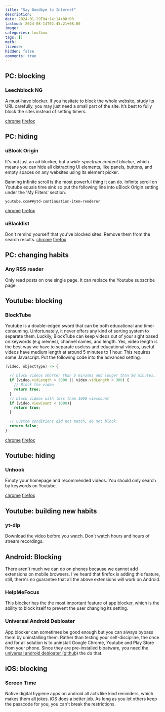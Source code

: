 ```yaml
---
title: "Say Goodbye to Internet"
description: 
date: 2024-01-29T04:14:14+08:00
lastmod: 2024-08-14T02:45:21+08:00
image: 
categories: toolbox
tags: []
math: 
license: 
hidden: false
comments: true
---
```


## PC: blocking
### Leechblock NG
A must-have blocker. If you hesitate to block the whole website, study its URL carefully, you may just need a small part of the site. It’s best to fully block the sites instead of setting timers.

[chrome](https://chromewebstore.google.com/detail/leechblock-ng/blaaajhemilngeeffpbfkdjjoefldkok) [firefox](https://addons.mozilla.org/en-US/firefox/addon/leechblock-ng)
## PC: hiding
### uBlock Origin
It's not just an ad blocker, but a *wide-spectrum content blocker*, which means you can hide all distracting UI elements, like panels, buttons, and empty spaces on any websites using its element picker.

Banning infinite scroll is the most powerful thing it can do. Infinite scroll on Youtube equals time sink so put the following line into uBlock Origin setting under the 'My Filters' section.

```
youtube.com##ytd-continuation-item-renderer
```

[chrome](https://chromewebstore.google.com/detail/ublock-origin/cjpalhdlnbpafiamejdnhcphjbkeiagm) [firefox](https://addons.mozilla.org/en-US/firefox/addon/ublock-origin/)
### uBlacklist
Don't remind yourself that you've blocked sites. Remove them from the search results.
[chrome](https://chromewebstore.google.com/detail/ublacklist/pncfbmialoiaghdehhbnbhkkgmjanfhe) [firefox](https://addons.mozilla.org/en-US/firefox/addon/ublacklist)
## PC: changing habits
### Any RSS reader 
Only read posts on one single page. It can replace the Youtube subscribe page.

## Youtube: blocking
### BlockTube
Youtube is a double-edged sword that can be both educational and time-consuming. Unfortunately, it never offers any kind of sorting system to separate them. Luckily, BlockTube can keep videos out of your sight based on keywords (e.g memes), channel names, and length. Yes, video length is the best way we have to separate useless and educational videos, useful videos have medium length at around 5 minutes to 1 hour. This requires some Javascript. Put the following code into the advanced setting.

```javascript
(video, objectType) => {

  // block videos shorter than 5 minutes and longer than 50 minutes.
  if (video.vidLength > 3000 || video.vidLength < 300) {
    // Block the video
    return true;
  }
  // block videos with less than 1000 viewcount
  if (video.viewCount < 1000){
    return true;
  }

  // Custom conditions did not match, do not block
  return false;
}
```
[chrome](https://chromewebstore.google.com/detail/blocktube/bbeaicapbccfllodepmimpkgecanonai) [firefox](https://addons.mozilla.org/en-US/firefox/addon/blocktube/)
## Youtube: hiding

### Unhook
Empty your homepage and recommended videos. You should only search by keywords on Youtube.

[chrome](https://chromewebstore.google.com/detail/unhook-remove-youtube-rec/khncfooichmfjbepaaaebmommgaepoid) [firefox](https://addons.mozilla.org/en-US/firefox/addon/youtube-recommended-videos/)
## Youtube: building new habits
### yt-dlp
Download the video before you watch. Don't watch hours and hours of stream recordings.

## Android: Blocking

There aren't much we can do on phones because we cannot add extensions on mobile browsers. I've heard that firefox is adding this feature, still, there's no guarantee that all the above extensions will work on Android.
### HelpMeFocus
This blocker has the the most important feature of app blocker, which is the ability to block itself to prevent the user changing its setting.
### Universal Android Debloater
App blocker can sometimes be good enough but you can always bypass them by uninstalling them. Rather than testing your self-discipline, the once and for all solution is to uninstall Google Chrome, Youtube and Play Store from your phone. Since they are pre-installed bloatware, you need the [universal android debloater (github)](https://github.com/0x192/universal-android-debloater) the do that.
## iOS: blocking
### Screen Time
Native digital hygiene apps on android all acts like kind reminders, which makes them all jokes. iOS does a better job. As long as you let others keep the passcode for you, you can't break the restrictions.


